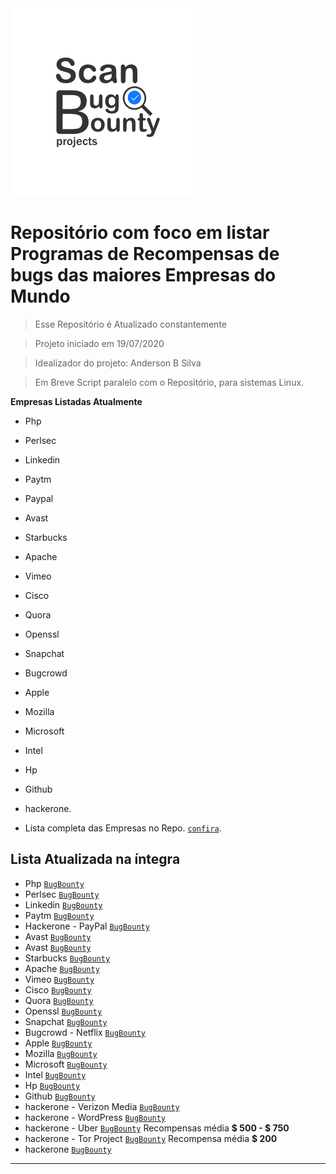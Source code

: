 <img src="https://raw.githubusercontent.com/oandersonbsilva/Scan-Bug-Bounty-Projects-/master/scanbugbountyprojectslogo.png">

# Repositório com foco em listar Programas de Recompensas de bugs das maiores Empresas do Mundo

> Esse Repositório é Atualizado constantemente 

> Projeto iniciado em 19/07/2020

> Idealizador do projeto: Anderson B Silva

> Em Breve Script paralelo com o Repositório, para sistemas Linux.

**Empresas Listadas Atualmente**

- Php
- Perlsec
- Linkedin
- Paytm
- Paypal
- Avast
- Starbucks
- Apache
- Vimeo
- Cisco
- Quora
- Openssl
- Snapchat
- Bugcrowd
- Apple
- Mozilla
- Microsoft
- Intel
- Hp
- Github
- hackerone.


- Lista completa das Empresas no Repo.  <a href="https://github.com/oandersonbsilva/Scan-Bug-Bounty-Projects-" target="_blank">`confira`</a>.

## Lista Atualizada na íntegra 

- Php  <a href="https://bugs.php.net/report.php?bug_type=Security" target="_blank">`BugBounty`</a>
- Perlsec  <a href="https://perldoc.perl.org/perlsec.html#SECURITY-VULNERABILITY-CONTACT-INFORMATION" target="_blank">`BugBounty`</a>
- Linkedin  <a href="https://engineering.linkedin.com/blog/2015/06/private-bug-bounty-program" target="_blank">`BugBounty`</a>
- Paytm  <a href="https://bugbounty.paytm.com/" target="_blank">`BugBounty`</a>
- Hackerone - PayPal  <a href="https://hackerone.com/paypal?type=team" target="_blank">`BugBounty`</a>
- Avast  <a href="https://www.avast.com/bug-bounty" target="_blank">`BugBounty`</a>
- Avast  <a href="https://www.avast.com/bug-bounty" target="_blank">`BugBounty`</a>
- Starbucks  <a href="https://www.starbucks.com/whitehat" target="_blank">`BugBounty`</a>
- Apache  <a href="https://www.apache.org/security/" target="_blank">`BugBounty`</a>
- Vimeo  <a href="https://vimeo.com/about/security" target="_blank">`BugBounty`</a>
- Cisco  <a href="https://tools.cisco.com/security/center/resources/security_vulnerability_policy.html" target="_blank">`BugBounty`</a>
- Quora  <a href="https://www.quora.com/q/quoraengineering/Security-Bug-Bounty-Program" target="_blank">`BugBounty`</a>
- Openssl  <a href="https://www.openssl.org/news/vulnerabilities.html" target="_blank">`BugBounty`</a>
- Snapchat  <a href="https://support.snapchat.com/en-US/i-need-help" target="_blank">`BugBounty`</a>
- Bugcrowd - Netflix  <a href="https://bugcrowd.com/netflix" target="_blank">`BugBounty`</a>
- Apple  <a href="https://support.apple.com/en-au/HT201220" target="_blank">`BugBounty`</a>
- Mozilla  <a href="https://www.mozilla.org/en-US/security/bug-bounty/" target="_blank">`BugBounty`</a>
- Microsoft  <a href="https://www.microsoft.com/en-us/msrc/bounty?rtc=1" target="_blank">`BugBounty`</a>
- Intel  <a href="https://www.intel.com/content/www/us/en/security-center/bug-bounty-program.html" target="_blank">`BugBounty`</a>
- Hp  <a href="https://www8.hp.com/br/pt/solutions/business-solutions/printingsolutions/devicesecurity.html?jumpid=va_anftp8jwqd" target="_blank">`BugBounty`</a>
- Github  <a href="https://bounty.github.com/" target="_blank">`BugBounty`</a>
- hackerone - Verizon Media <a href="https://hackerone.com/verizonmedia?type=team" target="_blank">`BugBounty`</a>
- hackerone - WordPress <a href="https://hackerone.com/wordpress?type=team" target="_blank">`BugBounty`</a>
- hackerone - Uber <a href="https://hackerone.com/uber?type=team" target="_blank">`BugBounty`</a> Recompensas média **$ 500 - $ 750**
- hackerone - Tor Project <a href="https://hackerone.com/torproject?type=team" target="_blank">`BugBounty`</a> Recompensa média **$ 200**
- hackerone <a href="https://hackerone.com/hacktivity?order_direction=DESC&order_field=popular&filter=type%3Aall" target="_blank">`BugBounty`</a>


---




